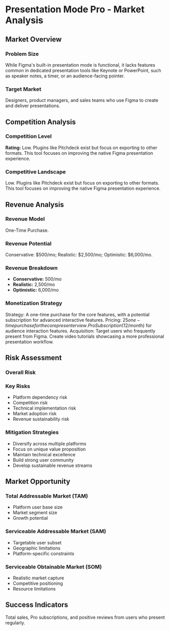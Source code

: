 # Presentation Mode Pro - Market Analysis

## Market Overview

### Problem Size
While Figma's built-in presentation mode is functional, it lacks features common in dedicated presentation tools like Keynote or PowerPoint, such as speaker notes, a timer, or an audience-facing pointer.

### Target Market
Designers, product managers, and sales teams who use Figma to create and deliver presentations.

## Competition Analysis

### Competition Level
**Rating:** Low. Plugins like Pitchdeck exist but focus on exporting to other formats. This tool focuses on improving the native Figma presentation experience.

### Competitive Landscape
Low. Plugins like Pitchdeck exist but focus on exporting to other formats. This tool focuses on improving the native Figma presentation experience.

## Revenue Analysis

### Revenue Model
One-Time Purchase.

### Revenue Potential
Conservative: $500/mo; Realistic: $2,500/mo; Optimistic: $6,000/mo.

### Revenue Breakdown
- **Conservative:** 500/mo
- **Realistic:** 2,500/mo
- **Optimistic:** 6,000/mo

### Monetization Strategy
Strategy: A one-time purchase for the core features, with a potential subscription for advanced interactive features. Pricing: $25 one-time purchase for the core presenter view. Pro Subscription ($12/month) for audience interaction features. Acquisition: Target users who frequently present from Figma. Create video tutorials showcasing a more professional presentation workflow.

## Risk Assessment

### Overall Risk


### Key Risks
- Platform dependency risk
- Competition risk
- Technical implementation risk
- Market adoption risk
- Revenue sustainability risk

### Mitigation Strategies
- Diversify across multiple platforms
- Focus on unique value proposition
- Maintain technical excellence
- Build strong user community
- Develop sustainable revenue streams

## Market Opportunity

### Total Addressable Market (TAM)
- Platform user base size
- Market segment size
- Growth potential

### Serviceable Addressable Market (SAM)
- Targetable user subset
- Geographic limitations
- Platform-specific constraints

### Serviceable Obtainable Market (SOM)
- Realistic market capture
- Competitive positioning
- Resource limitations

## Success Indicators
Total sales, Pro subscriptions, and positive reviews from users who present regularly.
